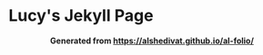 # Lucy's Jekyll Page

<div align="center">

**Generated from https://alshedivat.github.io/al-folio/**